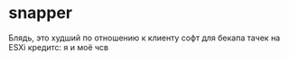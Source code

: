 # snapper
Блядь, это худший по отношению к клиенту софт для бекапа тачек на ESXi
кредитс: я и моё чсв
